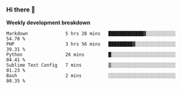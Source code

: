 ### Hi there 👋


**Weekly development breakdown**

<!--START_SECTION:waka-->
```text
Markdown              5 hrs 28 mins   █████████████▓░░░░░░░░░░░   54.70 % 
PHP                   3 hrs 56 mins   █████████▓░░░░░░░░░░░░░░░   39.31 % 
Python                26 mins         █░░░░░░░░░░░░░░░░░░░░░░░░   04.41 % 
Sublime Text Config   7 mins          ▒░░░░░░░░░░░░░░░░░░░░░░░░   01.23 % 
Bash                  2 mins          ░░░░░░░░░░░░░░░░░░░░░░░░░   00.35 % 
```
<!--END_SECTION:waka-->
